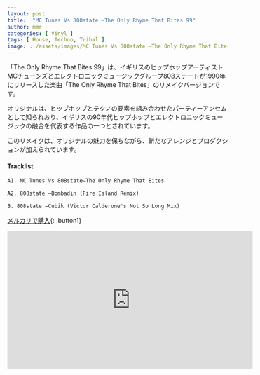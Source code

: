 ```yaml
---
layout: post
title:  "MC Tunes Vs 808state –The Only Rhyme That Bites 99"
author: mmr
categories: [ Vinyl ]
tags: [ House, Techno, Tribal ]
image: ../assets/images/MC Tunes Vs 808state –The Only Rhyme That Bites 99.jpg
---
```


「The Only Rhyme That Bites 99」は、イギリスのヒップホップアーティストMCチューンズとエレクトロニックミュージックグループ808ステートが1990年にリリースした楽曲「The Only Rhyme That Bites」のリメイクバージョンです。

オリジナルは、ヒップホップとテクノの要素を組み合わせたパーティーアンセムとして知られおり、イギリスの90年代ヒップホップとエレクトロニックミュージックの融合を代表する作品の一つとされています。

このリメイクは、オリジナルの魅力を保ちながら、新たなアレンジとプロダクションが加えられています。

#### Tracklist
```md
A1. MC Tunes Vs 808state–The Only Rhyme That Bites

A2. 808state –Bombadin (Fire Island Remix)

B. 808state –Cubik (Victor Calderone's Not So Long Mix)
```

[メルカリで購入](https://jp.mercari.com/item/m96097722789?afid=6142608987){: .button1}

<iframe width="560" height="315" src="https://www.youtube.com/embed/0CMiB4z8JgY?si=1EzU8IcVo5886S8k" title="YouTube video player" frameborder="0" allow="accelerometer; autoplay; clipboard-write; encrypted-media; gyroscope; picture-in-picture; web-share" referrerpolicy="strict-origin-when-cross-origin" allowfullscreen></iframe>